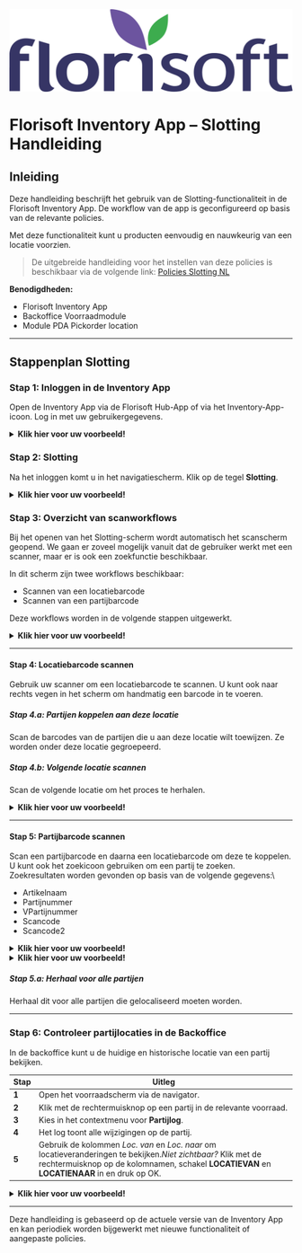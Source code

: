 <img src="../../../fslogo.png">

# Florisoft Inventory App – Slotting Handleiding

## Inleiding

Deze handleiding beschrijft het gebruik van de Slotting-functionaliteit in de Florisoft Inventory App.
De workflow van de app is geconfigureerd op basis van de relevante policies.

Met deze functionaliteit kunt u producten eenvoudig en nauwkeurig van een locatie voorzien.

> De uitgebreide handleiding voor het instellen van deze policies is beschikbaar via de volgende link: [Policies Slotting NL](https://github.com/florisoft/User.Manuals/blob/main/CLOUD%20APPLICATIONS/Inventory%20App/Slotting/Policies%20Slotting%20NL.md)

**Benodigdheden:**

* Florisoft Inventory App
* Backoffice Voorraadmodule
* Module PDA Pickorder location

---

## Stappenplan Slotting

### Stap 1: Inloggen in de Inventory App

Open de Inventory App via de Florisoft Hub-App of via het Inventory-App-icoon. Log in met uw gebruikergegevens.


<details><summary><b>Klik hier voor uw voorbeeld!</b></summary><img src="Media/Doorloop/1.png"></details>

### Stap 2: Slotting

Na het inloggen komt u in het navigatiescherm. Klik op de tegel **Slotting**.

<details><summary><b>Klik hier voor uw voorbeeld!</b></summary><img src="Media/Doorloop/2.png"></details>

### Stap 3: Overzicht van scanworkflows

Bij het openen van het Slotting-scherm wordt automatisch het scanscherm geopend. We gaan er zoveel mogelijk vanuit dat de gebruiker werkt met een scanner, maar er is ook een zoekfunctie beschikbaar.

In dit scherm zijn twee workflows beschikbaar:

* Scannen van een locatiebarcode
* Scannen van een partijbarcode

Deze workflows worden in de volgende stappen uitgewerkt.

<details><summary><b>Klik hier voor uw voorbeeld!</b></summary><img src="Media/Doorloop/3.png"></details>

---

#### Stap 4: Locatiebarcode scannen

Gebruik uw scanner om een locatiebarcode te scannen. U kunt ook naar rechts vegen in het scherm om handmatig een barcode in te voeren.

##### Stap 4.a: Partijen koppelen aan deze locatie

Scan de barcodes van de partijen die u aan deze locatie wilt toewijzen. Ze worden onder deze locatie gegroepeerd.

##### Stap 4.b: Volgende locatie scannen

Scan de volgende locatie om het proces te herhalen.

<details><summary><b>Klik hier voor uw voorbeeld!</b></summary><img src="Media/Doorloop/4.png"></details>

---

#### Stap 5: Partijbarcode scannen

Scan een partijbarcode en daarna een locatiebarcode om deze te koppelen.
U kunt ook het zoekicoon gebruiken om een partij te zoeken. Zoekresultaten worden gevonden op basis van de volgende gegevens:\\

* Artikelnaam
* Partijnummer
* VPartijnummer
* Scancode
* Scancode2

<details><summary><b>Klik hier voor uw voorbeeld!</b></summary><img src="Media/Doorloop/5.png"></details>

<details><summary><b>Klik hier voor uw voorbeeld!</b></summary><img src="Media/Doorloop/6.png"></details>

##### Stap 5.a: Herhaal voor alle partijen

Herhaal dit voor alle partijen die gelocaliseerd moeten worden.

---

### Stap 6: Controleer partijlocaties in de Backoffice

In de backoffice kunt u de huidige en historische locatie van een partij bekijken.

| Stap  | Uitleg                                                                                                                                                                                                        |
| ----- | ------------------------------------------------------------------------------------------------------------------------------------------------------------------------------------------------------------- |
| **1** | Open het voorraadscherm via de navigator.                                                                                                                                                                     |
| **2** | Klik met de rechtermuisknop op een partij in de relevante voorraad.                                                                                                                                           |
| **3** | Kies in het contextmenu voor **Partijlog**.                                                                                                                                                                   |
| **4** | Het log toont alle wijzigingen op de partij.                                                                                                                                                                  |
| **5** | Gebruik de kolommen *Loc. van* en *Loc. naar* om locatieveranderingen te bekijken.*Niet zichtbaar?* Klik met de rechtermuisknop op de kolomnamen, schakel **LOCATIEVAN** en **LOCATIENAAR** in en druk op OK. |

<details><summary><b>Klik hier voor uw voorbeeld!</b></summary><img src="Media/Doorloop/7.png"></details>

---

Deze handleiding is gebaseerd op de actuele versie van de Inventory App en kan periodiek worden bijgewerkt met nieuwe functionaliteit of aangepaste policies.
